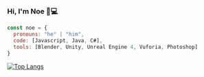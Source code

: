 ### Hi, I'm Noe 👋:computer:


```javascript
const noe = {
  pronouns: "he" | "him",
  code: [Javascript, Java, C#],
  tools: [Blender, Unity, Unreal Engine 4, Vuforia, Photoshop]
}
```
<!--
**VaescoNoe/vaesconoe** is a ✨ _special_ ✨ repository because its `README.md` (this file) appears on your GitHub profile.

Here are some ideas to get you started:

- 🔭 I’m currently working on ...
- 🌱 I’m currently learning ...
- 👯 I’m looking to collaborate on ...
- 🤔 I’m looking for help with ...
- 💬 Ask me about ...
- 📫 How to reach me: ...
- 😄 Pronouns: ...
- ⚡ Fun fact: ...
-->
[![Top Langs](https://github-readme-stats.vercel.app/api/top-langs/?username=anuraghazra&hide_langs_below=1)](https://github.com/anuraghazra/github-readme-stats)
